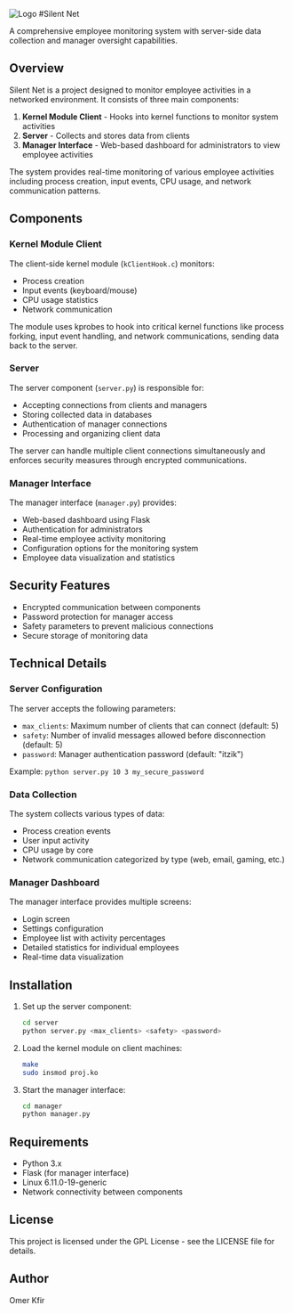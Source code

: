 ![Logo](https://github.com/user-attachments/assets/94e37340-9791-4739-a4bf-f2c3eaebd1c8)
#Silent Net

A comprehensive employee monitoring system with server-side data collection and manager oversight capabilities.

## Overview

Silent Net is a project designed to monitor employee activities in a networked environment. It consists of three main components:

1. **Kernel Module Client** - Hooks into kernel functions to monitor system activities
2. **Server** - Collects and stores data from clients
3. **Manager Interface** - Web-based dashboard for administrators to view employee activities

The system provides real-time monitoring of various employee activities including process creation, input events, CPU usage, and network communication patterns.

## Components

### Kernel Module Client

The client-side kernel module (`kClientHook.c`) monitors:

- Process creation
- Input events (keyboard/mouse)
- CPU usage statistics
- Network communication

The module uses kprobes to hook into critical kernel functions like process forking, input event handling, and network communications, sending data back to the server.

### Server

The server component (`server.py`) is responsible for:

- Accepting connections from clients and managers
- Storing collected data in databases
- Authentication of manager connections
- Processing and organizing client data

The server can handle multiple client connections simultaneously and enforces security measures through encrypted communications.

### Manager Interface

The manager interface (`manager.py`) provides:

- Web-based dashboard using Flask
- Authentication for administrators
- Real-time employee activity monitoring
- Configuration options for the monitoring system
- Employee data visualization and statistics

## Security Features

- Encrypted communication between components
- Password protection for manager access
- Safety parameters to prevent malicious connections
- Secure storage of monitoring data

## Technical Details

### Server Configuration

The server accepts the following parameters:

- `max_clients`: Maximum number of clients that can connect (default: 5)
- `safety`: Number of invalid messages allowed before disconnection (default: 5)
- `password`: Manager authentication password (default: "itzik")

Example: `python server.py 10 3 my_secure_password`

### Data Collection

The system collects various types of data:

- Process creation events
- User input activity
- CPU usage by core
- Network communication categorized by type (web, email, gaming, etc.)

### Manager Dashboard

The manager interface provides multiple screens:

- Login screen
- Settings configuration
- Employee list with activity percentages
- Detailed statistics for individual employees
- Real-time data visualization

## Installation

1. Set up the server component:
   ```bash
   cd server
   python server.py <max_clients> <safety> <password>
   ```

2. Load the kernel module on client machines:
   ```bash
   make
   sudo insmod proj.ko
   ```

3. Start the manager interface:
   ```bash
   cd manager
   python manager.py
   ```

## Requirements

- Python 3.x
- Flask (for manager interface)
- Linux 6.11.0-19-generic
- Network connectivity between components

## License

This project is licensed under the GPL License - see the LICENSE file for details.

## Author

Omer Kfir
